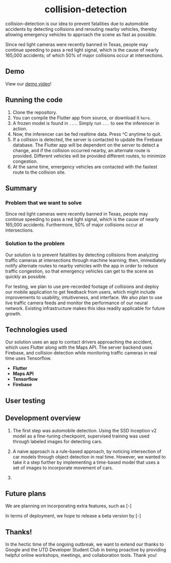 <h1 align="center">collision-detection</h1>

collision-detection is our idea to prevent fatalities due to automobile accidents by detecting collisions and rerouting nearby vehicles, thereby allowing emergency vehicles to approach the scene as fast as possible. 

Since red light cameras were recently banned in Texas, people may continue speeding to pass a red light signal, which is the cause of nearly 165,000 accidents; of which 50% of major collisions occur at intersections.

## Demo

View our [demo video](https://youtube.com)!

## Running the code
1. Clone the repository.
2. You can compile the Flutter app from source, or download it `here`.
3. A frozen model is found in `...`. Simply run `...` to see the inferencer in action. 
4. Now, the inferencer can be fed realtime data. Press ^C anytime to quit.
5. If a collision is detected, the server is contacted to update the Firebase database. The Flutter app will be dependent on the server to detect a change, and if the collision occurred nearby, an alternate route is provided. Different vehicles will be provided different routes, to minimize congestion.
6. At the same time, emergency vehicles are contacted with the fastest route to the collision site.

## Summary


### Problem that we want to solve
Since red light cameras were recently banned in Texas, people may continue speeding to pass a red light signal, which is the cause of nearly 165,000 accidents. Furthermore, 50% of major collisions occur at intersections.

### Solution to the problem
Our solution is to prevent fatalities by detecting collisions from analyzing traffic cameras at intersections through machine learning; then, immediately notify alternate routes to nearby vehicles with the app in order to reduce traffic congestion, so that emergency vehicles can get to the scene as quickly as possible. 

For testing, we plan to use pre-recorded footage of collisions and deploy our mobile application to get feedback from users, which might include improvements to usability, intuitiveness, and interface. We also plan to use live traffic camera feeds and monitor the performance of our neural network. Existing infrastructure makes this idea readily applicable for future growth.
<!-- tree command on dir -->

## Technologies used
Our solution uses an app to contact drivers approaching the accident, which uses Flutter along with the Maps API. The server backend uses Firebase, and collision detection while monitoring traffic cameras in real time uses Tensorflow.

* **Flutter**
* **Maps API**
* **Tensorflow**
* **Firebase**

## User testing

## Development overview
1. The first step was automobile detection. Using the SSD Inception v2 model as a fine-tuning checkpoint, supervised training was used through labeled images for detecting cars. 

2. A naive approach is a rule-based approach, by noticing intersection of car models through object detection in real time. However, we wanted to take it a step further by implementing a time-based model that uses a set of images to incorporate movement of cars.

3. 

## Future plans

We are planning on incorporating extra features, such as [-]

In terms of deployment, we hope to release a beta version by [-] 

## Thanks!
In the hectic time of the ongoing outbreak, we want to extend our thanks to Google and the UTD Developer Student Club in being proactive by providing helpful online workshops, meetings, and collaboration tools. Thank you!
